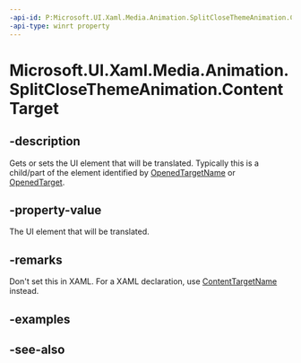 ```yaml
---
-api-id: P:Microsoft.UI.Xaml.Media.Animation.SplitCloseThemeAnimation.ContentTarget
-api-type: winrt property
---
```


<!-- Property syntax
public Windows.UI.Xaml.DependencyObject ContentTarget { get;  set; }
-->

# Microsoft.UI.Xaml.Media.Animation.SplitCloseThemeAnimation.ContentTarget

## -description
Gets or sets the UI element that will be translated. Typically this is a child/part of the element identified by [OpenedTargetName](splitclosethemeanimation_openedtargetname.md) or [OpenedTarget](splitclosethemeanimation_openedtarget.md).

## -property-value
The UI element that will be translated.

## -remarks
Don't set this in XAML. For a XAML declaration, use [ContentTargetName](splitclosethemeanimation_contenttargetname.md) instead.

## -examples

## -see-also
